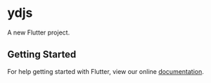 # ydjs

A new Flutter project.

## Getting Started

For help getting started with Flutter, view our online
[documentation](https://flutter.io/).
